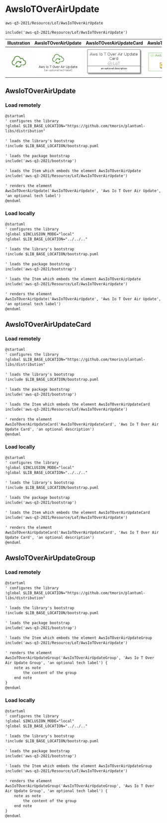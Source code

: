 # AwsIoTOverAirUpdate


```text
aws-q3-2021/Resource/LoT/AwsIoTOverAirUpdate
```

```text
include('aws-q3-2021/Resource/LoT/AwsIoTOverAirUpdate')
```



| Illustration | AwsIoTOverAirUpdate | AwsIoTOverAirUpdateCard | AwsIoTOverAirUpdateGroup |
| :---: | :---: | :---: | :---: |
| ![illustration for Illustration](../../../aws-q3-2021/Resource/LoT/AwsIoTOverAirUpdate.png) | ![illustration for AwsIoTOverAirUpdate](../../../aws-q3-2021/Resource/LoT/AwsIoTOverAirUpdate.Local.png) | ![illustration for AwsIoTOverAirUpdateCard](../../../aws-q3-2021/Resource/LoT/AwsIoTOverAirUpdateCard.Local.png) | ![illustration for AwsIoTOverAirUpdateGroup](../../../aws-q3-2021/Resource/LoT/AwsIoTOverAirUpdateGroup.Local.png) |




## AwsIoTOverAirUpdate

### Load remotely
```plantuml
@startuml
' configures the library
!global $LIB_BASE_LOCATION="https://github.com/tmorin/plantuml-libs/distribution"

' loads the library's bootstrap
!include $LIB_BASE_LOCATION/bootstrap.puml

' loads the package bootstrap
include('aws-q3-2021/bootstrap')

' loads the Item which embeds the element AwsIoTOverAirUpdate
include('aws-q3-2021/Resource/LoT/AwsIoTOverAirUpdate')

' renders the element
AwsIoTOverAirUpdate('AwsIoTOverAirUpdate', 'Aws Io T Over Air Update', 'an optional tech label')
@enduml
```

### Load locally
```plantuml
@startuml
' configures the library
!global $INCLUSION_MODE="local"
!global $LIB_BASE_LOCATION="../../.."

' loads the library's bootstrap
!include $LIB_BASE_LOCATION/bootstrap.puml

' loads the package bootstrap
include('aws-q3-2021/bootstrap')

' loads the Item which embeds the element AwsIoTOverAirUpdate
include('aws-q3-2021/Resource/LoT/AwsIoTOverAirUpdate')

' renders the element
AwsIoTOverAirUpdate('AwsIoTOverAirUpdate', 'Aws Io T Over Air Update', 'an optional tech label')
@enduml
```

## AwsIoTOverAirUpdateCard

### Load remotely
```plantuml
@startuml
' configures the library
!global $LIB_BASE_LOCATION="https://github.com/tmorin/plantuml-libs/distribution"

' loads the library's bootstrap
!include $LIB_BASE_LOCATION/bootstrap.puml

' loads the package bootstrap
include('aws-q3-2021/bootstrap')

' loads the Item which embeds the element AwsIoTOverAirUpdateCard
include('aws-q3-2021/Resource/LoT/AwsIoTOverAirUpdate')

' renders the element
AwsIoTOverAirUpdateCard('AwsIoTOverAirUpdateCard', 'Aws Io T Over Air Update Card', 'an optional description')
@enduml
```

### Load locally
```plantuml
@startuml
' configures the library
!global $INCLUSION_MODE="local"
!global $LIB_BASE_LOCATION="../../.."

' loads the library's bootstrap
!include $LIB_BASE_LOCATION/bootstrap.puml

' loads the package bootstrap
include('aws-q3-2021/bootstrap')

' loads the Item which embeds the element AwsIoTOverAirUpdateCard
include('aws-q3-2021/Resource/LoT/AwsIoTOverAirUpdate')

' renders the element
AwsIoTOverAirUpdateCard('AwsIoTOverAirUpdateCard', 'Aws Io T Over Air Update Card', 'an optional description')
@enduml
```

## AwsIoTOverAirUpdateGroup

### Load remotely
```plantuml
@startuml
' configures the library
!global $LIB_BASE_LOCATION="https://github.com/tmorin/plantuml-libs/distribution"

' loads the library's bootstrap
!include $LIB_BASE_LOCATION/bootstrap.puml

' loads the package bootstrap
include('aws-q3-2021/bootstrap')

' loads the Item which embeds the element AwsIoTOverAirUpdateGroup
include('aws-q3-2021/Resource/LoT/AwsIoTOverAirUpdate')

' renders the element
AwsIoTOverAirUpdateGroup('AwsIoTOverAirUpdateGroup', 'Aws Io T Over Air Update Group', 'an optional tech label') {
    note as note
        the content of the group
    end note
}
@enduml
```

### Load locally
```plantuml
@startuml
' configures the library
!global $INCLUSION_MODE="local"
!global $LIB_BASE_LOCATION="../../.."

' loads the library's bootstrap
!include $LIB_BASE_LOCATION/bootstrap.puml

' loads the package bootstrap
include('aws-q3-2021/bootstrap')

' loads the Item which embeds the element AwsIoTOverAirUpdateGroup
include('aws-q3-2021/Resource/LoT/AwsIoTOverAirUpdate')

' renders the element
AwsIoTOverAirUpdateGroup('AwsIoTOverAirUpdateGroup', 'Aws Io T Over Air Update Group', 'an optional tech label') {
    note as note
        the content of the group
    end note
}
@enduml
```

